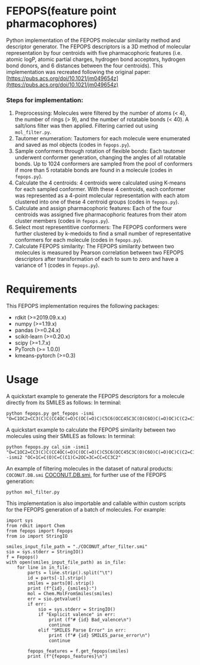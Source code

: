 # FEPOPS(feature point pharmacophores)
Python implementation of the FEPOPS molecular similarity method and descriptor generator. The FEPOPS descriptors is a 3D method of molecular representation by four centroids with five pharmacophoric features (i.e. atomic logP, atomic partial charges, hydrogen bond acceptors, hydrogen bond donors, and 6 distances between the four centroids). This implementation was recreated following the original paper: [https://pubs.acs.org/doi/10.1021/jm049654z](https://pubs.acs.org/doi/10.1021/jm049654z)

### Steps for implementation:
1. Preprocessing: Molecules were filtered by the number of atoms (< 4), the number of rings (> 9), and the number of rotatable bonds (< 40). A salt/ions filter was then applied. Filtering carried out using `mol_filter.py`.
2. Tautomer enumeration: Tautomers for each molecule were enumerated and saved as mol objects (codes in `fepops.py`).
3. Sample conformers through rotation of flexible bonds: Each tautomer underwent conformer generation, changing the angles of all rotatable bonds. Up to 1024 conformers are sampled from the pool of conformers if more than 5 rotatable bonds are found in a molecule (codes in `fepops.py`).
4. Calculate the 4 centroids: 4 centroids were calculated using K-means for each sampled conformer. With these 4 centroids, each conformer was represented as a 4-point molecular representation with each atom clustered into one of these 4 centroid groups (codes in `fepops.py`).
5. Calculate and assign pharmacophoric features: Each of the four centroids was assigned five pharmacophoric features from their atom cluster members (codes in `fepops.py`).
6. Select most representitive conformers: The FEPOPS conformers were further clustered by k-medoids to find a small number of representative conformers for each molecule (codes in `fepops.py`).
7. Calculate FEPOPS similarity: The FEPOPS similarity between two molecules is measured by Pearson correlation between two FEPOPS descriptors after transformation of each to sum to zero and have a variance of 1 (codes in `fepops.py`). 

# Requirements
This FEPOPS implementation requires the following packages:
- rdkit (>=2019.09.x.x)
- numpy (>=1.19.x)
- pandas (>=0.24.x)
- scikit-learn (>=0.20.x)
- scipy (>=1.7.x)
- PyTorch (>= 1.0.0)
- kmeans-pytorch (>=0.3)

# Usage
A quickstart example to generate the FEPOPS descriptors for a molecule directly from its SMILES as follows: In terminal:
```
python fepops.py get_fepops -ismi "O=C1OC2=CC3(C)C(CC4OC(=O)C(OC(=O)C)C5C6(OCC45C3C(O)C6O)C(=O)OC)C(C2=C1)C" 
```

A quickstart example to calculate the FEPOPS similarity between two molecules using their SMILES as follows: In terminal:
```
python fepops.py cal_sim -ismi1 "O=C1OC2=CC3(C)C(CC4OC(=O)C(OC(=O)C)C5C6(OCC45C3C(O)C6O)C(=O)OC)C(C2=C1)C" -ismi2 "OC=1C=C(O)C=C(C1)C=2OC=3C=CC=CC3C2"
```

An example of filtering molecules in the dataset of natural products: `COCONUT.DB.smi` [COCONUT.DB.smi](https://coconut.naturalproducts.net/download), for further use of the FEPOPS generation:
```
python mol_filter.py
```

This implementation is also importable and callable within custom scripts for the FEPOPS generation of a batch of molecules. For example:
```
import sys
from rdkit import Chem
from fepops import Fepops
from io import StringIO

smiles_input_file_path = "./COCONUT_after_filter.smi"
sio = sys.stderr = StringIO()
f = Fepops()
with open(smiles_input_file_path) as in_file:
    for line in in_file:
        parts = line.strip().split("\t")
        id = parts[-1].strip()
        smiles = parts[0].strip()
        print (f"{id}, {smiles}:")
        mol = Chem.MolFromSmiles(smiles)
        err = sio.getvalue()
        if err:
            sio = sys.stderr = StringIO()
            if "Explicit valence" in err:
                print (f"# {id} Bad_valence\n")
                continue
            elif "SMILES Parse Error" in err:
                print (f"# {id} SMILES_parse_error\n")
                continue

        fepops_features = f.get_fepops(smiles)
        print (f"{fepops_features}\n")
```